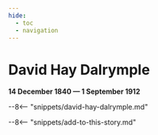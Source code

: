 ```yaml
---
hide:
  - toc
  - navigation 
---
```


# David Hay Dalrymple

**14 December 1840 — 1 September 1912**

--8<-- "snippets/david-hay-dalrymple.md"

--8<-- "snippets/add-to-this-story.md"
